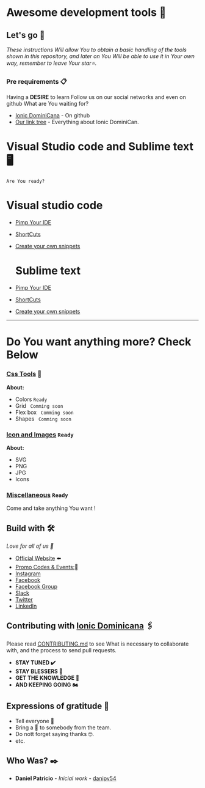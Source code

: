 # Awesome development tools  📌


## Let's go 🚀

_These instructions Will allow You to obtain a basic handling of the tools shown in this repository, and later on You Will be able to use it in Your own way, remember to leave Your star⭐._




### Pre requirements 📋



  Having a **DESIRE** to learn 
  Follow us on our social networks and even on github What are You waiting for?

* [Ionic DominiCana](https://github.com/ionicdominiCana) - On github
* [Our link tree](https://www.sublimetext.com/3) - Everything about Ionic DominiCan.


#  Visual Studio code and Sublime text  🖥️
```
Are You ready?
```
  # Visual studio code
* [Pimp Your IDE](https://github.com/ionicdominicana/Awesome-development-tools/blob/main/ides-tools/extensions/vsc/vsc.md)
* [ShortCuts](https://github.com/ionicdominicana/Awesome-development-tools/blob/main/ides-tools/vsc/vsc-shortCuts.md)  
* [Create your own snippets](https://github.com/ionicdominicana/Awesome-development-tools/blob/main/ides-tools/vsc-Snippet/snippets-vsc.md) 

  # Sublime text
* [Pimp Your IDE](https://github.com/ionicdominicana/Awesome-development-tools/blob/main/ides-tools/extensions/sublime/sublime.md)
* [ShortCuts](https://github.com/ionicdominicana/Awesome-development-tools/blob/main/sublime-text/sublime-shortCuts.md)  
* [Create your own snippets](https://github.com/ionicdominicana/Awesome-development-tools/blob/main/ides-tools/sublime-Snippet/snippets-Sublime.md) 



*************************************

# Do You want anything more? Check Below 


### [Css Tools](https://github.com/ionicdominicana/Awesome-development-tools/blob/main/css-Tools/CssTools.md) 🎨 

**About:**
 
* Colors ``Ready``
* Grid `` Comming soon``
* Flex box `` Comming soon``
* Shapes `` Comming soon``






### [Icon and Images](https://github.com/ionicdominicana/Awesome-development-tools/blob/main/css-Tools/CssTools.md) ``Ready``

**About:**
* SVG  
* PNG
* JPG 
* Icons  

### [Miscellaneous](https://github.com/ionicdominicana/Awesome-development-tools/blob/main/miscellaneous/miscellaneous.md)  ````Ready ````
Come and take anything You want !

## Build with  🛠️

_Love for all of us 🥰_



* [Official Website](https://ionicdominicana.com) ⬅️
* [Promo Codes & Events:](https://ionicdominicana.com)🎁
* [Instagram](https://www.instagram.com/ionicdominicana/)   
* [Facebook](https://www.facebook.com/IonicDominican/) 
* [Facebook Group](https://www.facebook.com/groups/ionicdominican) 
* [Slack](https://bit.ly/3nLfesW) 
* [Twitter](https://twitter.com/ionicdominican) 
* [LinkedIn](https://www.linkedin.com/groups/8873923/) 


## Contributing with [Ionic Dominicana](https://github.com/ionicdominicana)  🖇️

Please read [CONTRIBUTING.md](https://github.com/ionicdominicana/Dev-sTools//master/CONTRIBUTING.md) to see What is necessary to collaborate with, and the process to send pull requests.

 * **STAY TUNED ✔️**
 * **STAY BLESSERS 👏**
 * **GET  THE KNOWLEDGE 🧠**
 * **AND KEEPING GOING 🏍️**





## Expressions of gratitude 🎁

* Tell everyone 📢
* Bring a 🍺 to somebody from the team. 
* Do nott forget saying thanks 🤓.
* etc.


## Who Was? ✒️



* **Daniel Patricio** - *Inicial work* - [danipv54](https://github.com/danipv54) 
